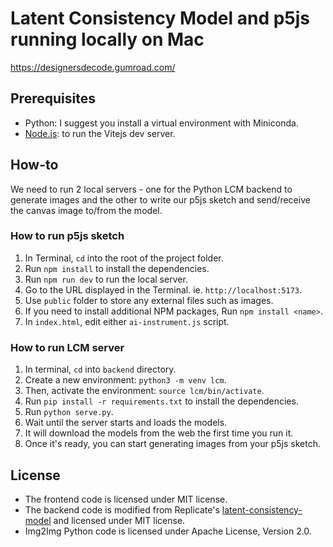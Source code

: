 # Latent Consistency Model and p5js running locally on Mac

https://designersdecode.gumroad.com/

## Prerequisites

- Python: I suggest you install a virtual environment with Miniconda.
- [Node.js](https://nodejs.org/en): to run the Vitejs dev server.

## How-to

We need to run 2 local servers - one for the Python LCM backend to generate images and the other to write our p5js sketch and send/receive the canvas image to/from the model.

### How to run p5js sketch

1. In Terminal, `cd` into the root of the project folder.
1. Run `npm install` to install the dependencies.
1. Run `npm run dev` to run the local server.
1. Go to the URL displayed in the Terminal. ie. `http://localhost:5173`.
1. Use `public` folder to store any external files such as images.
1. If you need to install additional NPM packages, Run `npm install <name>`.
1. In `index.html`, edit either `ai-instrument.js` script.

### How to run LCM server

1. In terminal, `cd` into `backend` directory.
1. Create a new environment: `python3 -m venv lcm`.
1. Then, activate the environment: `source lcm/bin/activate`.
1. Run `pip install -r requirements.txt` to install the dependencies.
1. Run `python serve.py`.
1. Wait until the server starts and loads the models.
1. It will download the models from the web the first time you run it.
1. Once it's ready, you can start generating images from your p5js sketch.

## License

- The frontend code is licensed under MIT license.
- The backend code is modified from Replicate's [latent-consistency-model](https://github.com/replicate/latent-consistency-model/tree/prototype) and licensed under MIT license.
- Img2Img Python code is licensed under Apache License, Version 2.0.

